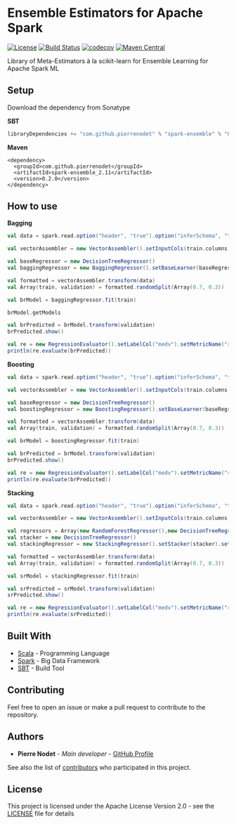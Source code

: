 # Ensemble Estimators for Apache Spark
[![License](https://img.shields.io/badge/license-Apache--2.0-blue.svg)](https://github.com/pierrenodet/spark-ensemble/blob/master/LICENSE)
[![Build Status](https://travis-ci.org/pierrenodet/spark-ensemble.svg?branch=master)](https://travis-ci.org/pierrenodet/spark-ensemble)
[![codecov](https://codecov.io/gh/pierrenodet/spark-ensemble/branch/master/graph/badge.svg)](https://codecov.io/gh/pierrenodet/spark-ensemble)
[![Maven Central](https://img.shields.io/maven-central/v/com.github.pierrenodet/spark-ensemble_2.11.svg?label=maven-central&colorB=blue)](https://search.maven.org/search?q=g:%22com.github.pierrenodet%22%20AND%20a:%22spark-ensemble_2.11%22)

Library of Meta-Estimators à la scikit-learn for Ensemble Learning for Apache Spark ML

## Setup

Download the dependency from Sonatype

**SBT**

```scala
libraryDependencies += "com.github.pierrenodet" % "spark-ensemble" % "0.2.0"
```

**Maven**

```maven-pom
<dependency>
  <groupId>com.github.pierrenodet</groupId>
  <artifactId>spark-ensemble_2.11</artifactId>
  <version>0.2.0</version>
</dependency>
```

## How to use

**Bagging**

```scala
val data = spark.read.option("header", "true").option("inferSchema", "true").csv("src/test/resources/data/bostonhousing/train.csv")

val vectorAssembler = new VectorAssembler().setInputCols(train.columns.filter(x => !x.equals("ID") && !x.equals("medv")))).setOutputCol("features")

val baseRegressor = new DecisionTreeRegressor()
val baggingRegressor = new BaggingRegressor().setBaseLearner(baseRegressor).setFeaturesCol("features").setLabelCol("medv").setMaxIter(100).setParallelism(4)

val formatted = vectorAssembler.transform(data)
val Array(train, validation) = formatted.randomSplit(Array(0.7, 0.3))

val brModel = baggingRegressor.fit(train)

brModel.getModels

val brPredicted = brModel.transform(validation)
brPredicted.show()

val re = new RegressionEvaluator().setLabelCol("medv").setMetricName("rmse")
println(re.evaluate(brPredicted))
```

**Boosting**

```scala
val data = spark.read.option("header", "true").option("inferSchema", "true").csv("src/test/resources/data/bostonhousing/train.csv")

val vectorAssembler = new VectorAssembler().setInputCols(train.columns.filter(x => !x.equals("ID") && !x.equals("medv")))).setOutputCol("features")

val baseRegressor = new DecisionTreeRegressor()
val boostingRegressor = new BoostingRegressor().setBaseLearner(baseRegressor).setFeaturesCol("features").setLabelCol("medv").setMaxIter(10).setLearningRate(0.4)

val formatted = vectorAssembler.transform(data)
val Array(train, validation) = formatted.randomSplit(Array(0.7, 0.3))

val brModel = boostingRegressor.fit(train)

val brPredicted = brModel.transform(validation)
brPredicted.show()

val re = new RegressionEvaluator().setLabelCol("medv").setMetricName("rmse")
println(re.evaluate(brPredicted))
```

**Stacking**

```scala
val data = spark.read.option("header", "true").option("inferSchema", "true").csv("src/test/resources/data/bostonhousing/train.csv")

val vectorAssembler = new VectorAssembler().setInputCols(train.columns.filter(x => !x.equals("ID") && !x.equals("medv")))).setOutputCol("features")

val regressors = Array(new RandomForestRegressor(),new DecisionTreeRegressor())
val stacker = new DecisionTreeRegressor()
val stackingRegressor = new StackingRegressor().setStacker(stacker).setLearners(regressors).setFeaturesCol("features").setLabelCol("medv").setParallelism(4)

val formatted = vectorAssembler.transform(data)
val Array(train, validation) = formatted.randomSplit(Array(0.7, 0.3))

val srModel = stackingRegressor.fit(train)

val srPredicted = srModel.transform(validation)
srPredicted.show()

val re = new RegressionEvaluator().setLabelCol("medv").setMetricName("rmse")
println(re.evaluate(srPredicted))
```

## Built With

* [Scala](https://www.scala-lang.org/) - Programming Language
* [Spark](https://spark.apache.org/) - Big Data Framework
* [SBT](https://www.scala-sbt.org/) - Build Tool

## Contributing

Feel free to open an issue or make a pull request to contribute to the repository.

## Authors

* **Pierre Nodet** - *Main developer* - [GitHub Profile](https://github.com/pierrenodet)

See also the list of [contributors](https://github.com/pierrenodet/spark-bagging/graphs/contributors) who participated in this project.

## License

This project is licensed under the Apache License Version 2.0 - see the [LICENSE](LICENSE) file for details
